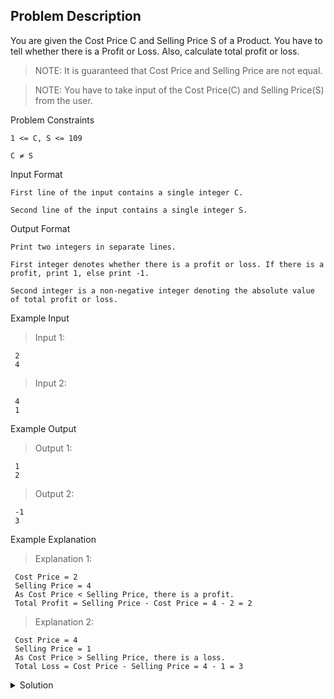 ## Problem Description

You are given the Cost Price C and Selling Price S of a Product. You have to tell whether there is a Profit or Loss. Also, calculate total profit or loss.

>NOTE: It is guaranteed that Cost Price and Selling Price are not equal.

>NOTE: You have to take input of the Cost Price(C) and Selling Price(S) from the user.



Problem Constraints
```
1 <= C, S <= 109

C ≠ S
```


Input Format
```
First line of the input contains a single integer C.

Second line of the input contains a single integer S.
```


Output Format
```
Print two integers in separate lines.

First integer denotes whether there is a profit or loss. If there is a profit, print 1, else print -1.

Second integer is a non-negative integer denoting the absolute value of total profit or loss.
```


Example Input

>Input 1:
```
 2
 4
 ```

>Input 2:
```
 4
 1
```

Example Output

>Output 1:
```
 1
 2
 ```

>Output 2:
```
 -1
 3
```

Example Explanation

>Explanation 1:
```
 Cost Price = 2
 Selling Price = 4
 As Cost Price < Selling Price, there is a profit.
 Total Profit = Selling Price - Cost Price = 4 - 2 = 2
 ```

>Explanation 2:
```
 Cost Price = 4
 Selling Price = 1
 As Cost Price > Selling Price, there is a loss.
 Total Loss = Cost Price - Selling Price = 4 - 1 = 3 
```

<details>
  <summary>Solution</summary>
    Solution is not yet added!